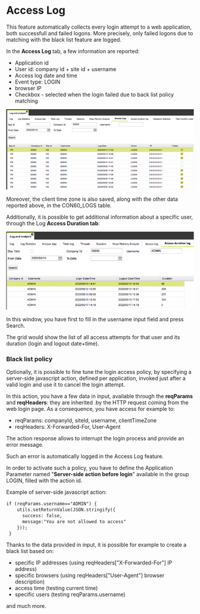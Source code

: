 # Access Log



This feature automatically collects every login attempt to a web application, both successfull and failed logons. More precisely, only failed logons due to matching with the black list feature are logged.

In the **Access Log** tab, a few information are reported:

* Application id
* User id: company id + site id + username
* Access log date and time
* Event type: LOGIN
* browser IP
* Checkbox - selected when the login failed due to back list policy matching

![](<../../.gitbook/assets/image (21) (2).png>)

Moreover, the client time zone is also saved, along with the other data reported above, in the CON60\_LOGS table.



Additionally, it is possible to get additional information about a specific user, through the Log **Access Duration tab**:

![](<../../.gitbook/assets/image (19).png>)

In this window, you have first to fill in the username input field and press Search.

The grid would show the list of all access attempts for that user and its duration (login and logout date+time).



### Black list policy

Optionally, it is possible to fine tune the login access policy, by specifying a server-side javascript action, defined per application, invoked just after a valid login and use it to cancel the login attempt.

In this action, you have a few data in input, available through the **reqParams** and **reqHeaders**: they are inherited .by the HTTP request coming from the web login page. As a consequence, you have access for example to:

* reqParams: companyId, siteId, username, clientTimeZone
* reqHeaders: X-Forwarded-For, User-Agent&#x20;

The action response allows to interrupt the login process and provide an error message.

Such an error is automatically logged in the Access Log feature.

In order to activate such a policy, you have to define the Application Parameter named "**Server-side action before login**" available in the group LOGIN, filled with the action id.

Example of server-side javascript action:

```
if (reqParams.username=="ADMIN") {
    utils.setReturnValue(JSON.stringify({ 
      success: false, 
      message:"You are not allowed to access" 
    }));
 }
```

Thanks to the data provided in input, it is possible for example to create a black list based on:

* specific IP addresses (using reqHeaders\["X-Forwarded-For"] IP address)
* specific browsers (using reqHeaders\["User-Agent"] browser description)
* access time (testing current time)
* specific users (testing reqParams.username)

and much more.







